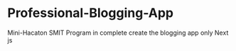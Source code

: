 # Professional-Blogging-App
 Mini-Hacaton SMIT Program in complete create the  blogging app only  Next js
